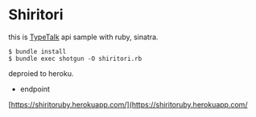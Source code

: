 # Shiritori

this is [TypeTalk](http://www.typetalk.in/) api sample with ruby, sinatra.


```
$ bundle install
$ bundle exec shotgun -O shiritori.rb
```

deproied to heroku.

- endpoint

[https://shiritoruby.herokuapp.com/](https://shiritoruby.herokuapp.com/
